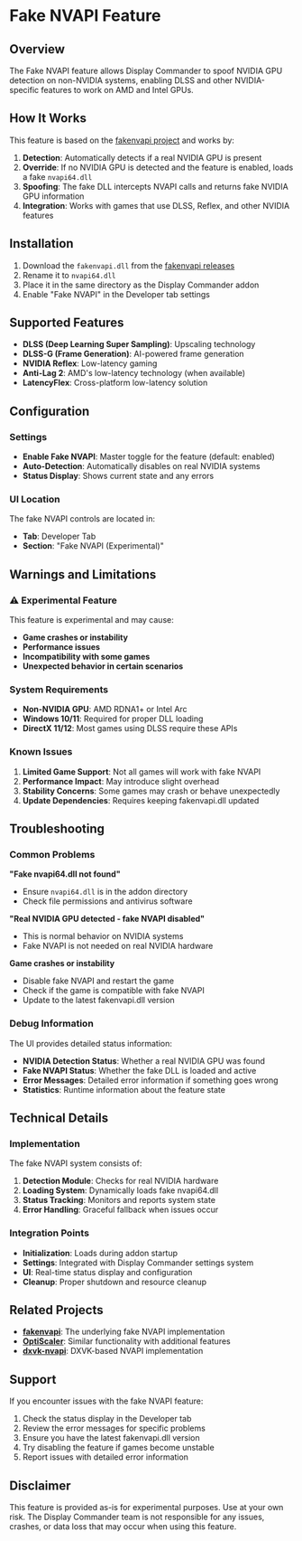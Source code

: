 # Fake NVAPI Feature

## Overview

The Fake NVAPI feature allows Display Commander to spoof NVIDIA GPU detection on non-NVIDIA systems, enabling DLSS and other NVIDIA-specific features to work on AMD and Intel GPUs.

## How It Works

This feature is based on the [fakenvapi project](https://github.com/emoose/fakenvapi) and works by:

1. **Detection**: Automatically detects if a real NVIDIA GPU is present
2. **Override**: If no NVIDIA GPU is detected and the feature is enabled, loads a fake `nvapi64.dll`
3. **Spoofing**: The fake DLL intercepts NVAPI calls and returns fake NVIDIA GPU information
4. **Integration**: Works with games that use DLSS, Reflex, and other NVIDIA features

## Installation

1. Download the `fakenvapi.dll` from the [fakenvapi releases](https://github.com/emoose/fakenvapi/releases)
2. Rename it to `nvapi64.dll`
3. Place it in the same directory as the Display Commander addon
4. Enable "Fake NVAPI" in the Developer tab settings

## Supported Features

- **DLSS (Deep Learning Super Sampling)**: Upscaling technology
- **DLSS-G (Frame Generation)**: AI-powered frame generation
- **NVIDIA Reflex**: Low-latency gaming
- **Anti-Lag 2**: AMD's low-latency technology (when available)
- **LatencyFlex**: Cross-platform low-latency solution

## Configuration

### Settings

- **Enable Fake NVAPI**: Master toggle for the feature (default: enabled)
- **Auto-Detection**: Automatically disables on real NVIDIA systems
- **Status Display**: Shows current state and any errors

### UI Location

The fake NVAPI controls are located in:
- **Tab**: Developer Tab
- **Section**: "Fake NVAPI (Experimental)"

## Warnings and Limitations

### ⚠️ Experimental Feature

This feature is experimental and may cause:

- **Game crashes or instability**
- **Performance issues**
- **Incompatibility with some games**
- **Unexpected behavior in certain scenarios**

### System Requirements

- **Non-NVIDIA GPU**: AMD RDNA1+ or Intel Arc
- **Windows 10/11**: Required for proper DLL loading
- **DirectX 11/12**: Most games using DLSS require these APIs

### Known Issues

1. **Limited Game Support**: Not all games will work with fake NVAPI
2. **Performance Impact**: May introduce slight overhead
3. **Stability Concerns**: Some games may crash or behave unexpectedly
4. **Update Dependencies**: Requires keeping fakenvapi.dll updated

## Troubleshooting

### Common Problems

**"Fake nvapi64.dll not found"**
- Ensure `nvapi64.dll` is in the addon directory
- Check file permissions and antivirus software

**"Real NVIDIA GPU detected - fake NVAPI disabled"**
- This is normal behavior on NVIDIA systems
- Fake NVAPI is not needed on real NVIDIA hardware

**Game crashes or instability**
- Disable fake NVAPI and restart the game
- Check if the game is compatible with fake NVAPI
- Update to the latest fakenvapi.dll version

### Debug Information

The UI provides detailed status information:

- **NVIDIA Detection Status**: Whether a real NVIDIA GPU was found
- **Fake NVAPI Status**: Whether the fake DLL is loaded and active
- **Error Messages**: Detailed error information if something goes wrong
- **Statistics**: Runtime information about the feature state

## Technical Details

### Implementation

The fake NVAPI system consists of:

1. **Detection Module**: Checks for real NVIDIA hardware
2. **Loading System**: Dynamically loads fake nvapi64.dll
3. **Status Tracking**: Monitors and reports system state
4. **Error Handling**: Graceful fallback when issues occur

### Integration Points

- **Initialization**: Loads during addon startup
- **Settings**: Integrated with Display Commander settings system
- **UI**: Real-time status display and configuration
- **Cleanup**: Proper shutdown and resource cleanup

## Related Projects

- **[fakenvapi](https://github.com/emoose/fakenvapi)**: The underlying fake NVAPI implementation
- **[OptiScaler](https://github.com/emoose/OptiScaler)**: Similar functionality with additional features
- **[dxvk-nvapi](https://github.com/jp7677/dxvk-nvapi)**: DXVK-based NVAPI implementation

## Support

If you encounter issues with the fake NVAPI feature:

1. Check the status display in the Developer tab
2. Review the error messages for specific problems
3. Ensure you have the latest fakenvapi.dll version
4. Try disabling the feature if games become unstable
5. Report issues with detailed error information

## Disclaimer

This feature is provided as-is for experimental purposes. Use at your own risk. The Display Commander team is not responsible for any issues, crashes, or data loss that may occur when using this feature.
